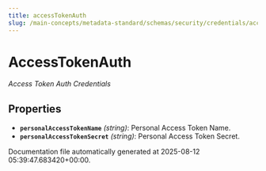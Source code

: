 ```yaml
---
title: accessTokenAuth
slug: /main-concepts/metadata-standard/schemas/security/credentials/accesstokenauth
---
```


# AccessTokenAuth

*Access Token Auth Credentials*

## Properties

- **`personalAccessTokenName`** *(string)*: Personal Access Token Name.
- **`personalAccessTokenSecret`** *(string)*: Personal Access Token Secret.


Documentation file automatically generated at 2025-08-12 05:39:47.683420+00:00.
